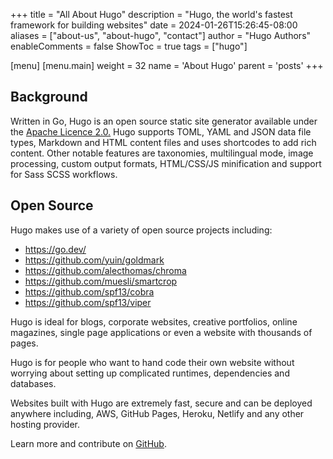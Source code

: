 +++
title = "All About Hugo"
description = "Hugo, the world's fastest framework for building websites"
date = 2024-01-26T15:26:45-08:00
aliases = ["about-us", "about-hugo", "contact"]
author = "Hugo Authors"
enableComments = false
ShowToc = true
tags = ["hugo"]

[menu]
 [menu.main]
  weight = 32
  name = 'About Hugo'
  parent = 'posts'
+++

## Background  

Written in Go, Hugo is an open source static site generator available under the [Apache Licence 2.0.](https://github.com/gohugoio/hugo/blob/master/LICENSE) Hugo supports TOML, YAML and JSON data file types, Markdown and HTML content files and uses shortcodes to add rich content. Other notable features are taxonomies, multilingual mode, image processing, custom output formats, HTML/CSS/JS minification and support for Sass SCSS workflows.

<!--more-->

## Open Source

Hugo makes use of a variety of open source projects including:

* https://go.dev/
* https://github.com/yuin/goldmark
* https://github.com/alecthomas/chroma
* https://github.com/muesli/smartcrop
* https://github.com/spf13/cobra
* https://github.com/spf13/viper

Hugo is ideal for blogs, corporate websites, creative portfolios, online magazines, single page applications or even a website with thousands of pages.

Hugo is for people who want to hand code their own website without worrying about setting up complicated runtimes, dependencies and databases.

Websites built with Hugo are extremely fast, secure and can be deployed anywhere including, AWS, GitHub Pages, Heroku, Netlify and any other hosting provider.

Learn more and contribute on [GitHub](https://github.com/gohugoio).
